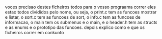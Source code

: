 voces precisao destes ficheiros todos para o vosso prograama correr
eles estao todos divididos pelo nome, ou seja, o print.c tem as funcoes mostrar e listar,
o sort.c tem as funcoes de sort, o info.c tem as funcoes de informacao, o main tem os submenus
e o main, e o header.h tem as structs e as enums e o prototipo das funcoes.
depois explico como e que os ficheiros correr em conkunto

